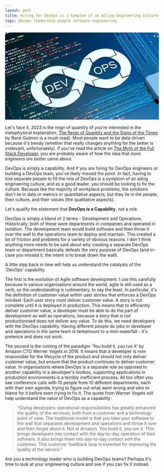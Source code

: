 ```yaml
---
layout: post
title: Hiring for DevOps is a Symptom of an Ailing Engineering Culture
tags: devops leadership people software engineering
---
```


<img src="/assets/img/devops.png" alt="DevOps" />

Let's face it, 2023 is the reign of quantity (if you're interested in the metaphysical explanation, 
<a href="https://en.wikipedia.org/wiki/The_Reign_of_Quantity_and_the_Signs_of_the_Times" target="_blank">
The Reign of Quantity and the Signs of the Times
</a> by René Guénon is a must-read). 
Most people want to be data-driven because it's trendy (whether that really changes anything for the better is irrelevant, unfortunately). 
If you've read the article on <a href="https://binaryreads.com/2023/07/09/the-myth-of-the-full-stack-developer.html">The Myth of the Full Stack Developer</a>, you are probably 
aware of how the idea that *more engineers are better* came about.

DevOps is simply a capability. And if you are hiring for DevOps engineers or building a DevOps team, you've likely missed the point. In fact, having to hire separate people
to fill the role of DevOps is a symptom of an ailing engineering culture, and as a good leader, you should be looking to fix the culture. Because like the majority of workplace 
problems, the solutions don't lie in data or metrics or quantitative aspects, but they lie in the people, their culture, and their values (the qualitative aspects).

Let's qualify the statement that **DevOps is a Capability**, not a role.

DevOps is simply a blend of 2 terms - Development and Operations. Historically, both of these were departments in companies and operated in isolation. 
The development team would build software and then throw it over the wall to the operations team to deploy and maintain. 
This created a lot of friction and problems for a variety of obvious reasons. I don't think anything more needs to be said about why creating a separate 
DevOps team or department basically defeats the very purpose of DevOps (and in-case you missed it, the intent is to break down the wall).

A little step back in time will help us understand the catalysts of the 'DevOps' capability.

The first is the evolution of Agile software development. I use this carefully because in various organisations around the world, agile is still used as a verb, 
so the understanding is rudimentary, to say the least. In particular, it's the definition of customer value within user stories that enforces a DevOps mindset. Each user story
must deliver customer value. A story is not complete until it is deployed in production. This means that to efficiently deliver customer value, a developer must be able to 
do the part of development as well as operations, because a story that is not productionised does not deliver any value. To do this, we need developers with the DevOps capability. Having 
different people do jobs or developer and operations in the same team is tantamount to a mini-waterfall - it's pretence and does not work.

The second is the coining of the paradigm 'You build it, you run it' by Amazon CTO Werner Vogels in 2016. It means that a developer is now responsible for the lifecycle of the product 
and should not only deliver customer value, but ensure that the product continues to deliver customer value. In organisations where DevOps is a separate role as opposed to another 
capability in a developer's toolbox, supporting applications in production environments is a terribly inefficient process. All too often you see conference calls with 10 people from 10 
different departments, each with their own agenda, trying to figure out what went wrong and who to blame for it before even trying to fix it. The quote from Werner Vogels will help
understand the value of DevOps as a capability:

> “Giving developers operational responsibilities has greatly enhanced the quality of the services, both from a customer and a technology point of view. 
> The traditional model is that you take your software to the wall that separates development and operations and throw it over and then forget about it. 
> Not at Amazon. *You build it, you run it*. This brings developers into contact with the day-to-day operation of their software. It also brings them into 
> day-to-day contact with the customer. This customer feedback loop is essential for improving the quality of the service.”

Are you a technology leader who is building DevOps teams? Perhaps it's time to look at your engineering culture and see if you can fix it instead.




